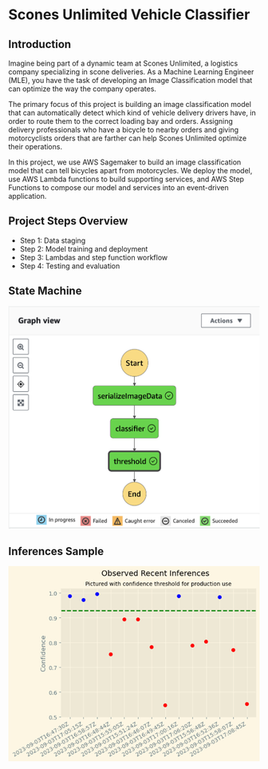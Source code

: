 # Scones Unlimited Vehicle Classifier

## Introduction
Imagine being part of a dynamic team at Scones Unlimited, a logistics company specializing in scone deliveries. As a Machine Learning Engineer (MLE), you have the task of developing an Image Classification model that can optimize the way the company operates.

The primary focus of this project is building an image classification model that can automatically detect which kind of vehicle delivery drivers have, in order to route them to the correct loading bay and orders. Assigning delivery professionals who have a bicycle to nearby orders and giving motorcyclists orders that are farther can help Scones Unlimited optimize their operations.

In this project, we use AWS Sagemaker to build an image classification model that can tell bicycles apart from motorcycles. We deploy the model, use AWS Lambda functions to build supporting services, and AWS Step Functions to compose our model and services into an event-driven application.

## Project Steps Overview
* Step 1: Data staging
* Step 2: Model training and deployment
* Step 3: Lambdas and step function workflow
* Step 4: Testing and evaluation

## State Machine
![state_machine](./images/state_machine.png)

## Inferences Sample
![inferences](./images/inferences.png)
